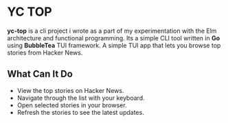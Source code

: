 # YC TOP

**yc-top** is a cli project i wrote as a part of my experimentation with the Elm architecture and functional programming.
Its a simple CLI tool written in **Go** using **BubbleTea** TUI framework. A simple TUI app that lets you browse top stories from Hacker News.

## What Can It Do

- View the top stories on Hacker News.
- Navigate through the list with your keyboard.
- Open selected stories in your browser.
- Refresh the stories to see the latest updates.
